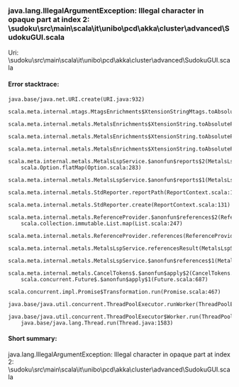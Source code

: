 ### java.lang.IllegalArgumentException: Illegal character in opaque part at index 2: <WORKSPACE>\sudoku\src\main\scala\it\unibo\pcd\akka\cluster\advanced\SudokuGUI.scala

Uri: <WORKSPACE>\sudoku\src\main\scala\it\unibo\pcd\akka\cluster\advanced\SudokuGUI.scala


#### Error stacktrace:

```
java.base/java.net.URI.create(URI.java:932)
	scala.meta.internal.mtags.MtagsEnrichments$XtensionStringMtags.toAbsolutePath(MtagsEnrichments.scala:187)
	scala.meta.internal.metals.MetalsEnrichments$XtensionString.toAbsolutePath(MetalsEnrichments.scala:741)
	scala.meta.internal.metals.MetalsEnrichments$XtensionString.toAbsolutePath(MetalsEnrichments.scala:738)
	scala.meta.internal.metals.MetalsEnrichments$XtensionString.toAbsolutePathSafe(MetalsEnrichments.scala:724)
	scala.meta.internal.metals.MetalsLspService.$anonfun$reports$2(MetalsLspService.scala:187)
	scala.Option.flatMap(Option.scala:283)
	scala.meta.internal.metals.MetalsLspService.$anonfun$reports$1(MetalsLspService.scala:185)
	scala.meta.internal.metals.StdReporter.reportPath(ReportContext.scala:163)
	scala.meta.internal.metals.StdReporter.create(ReportContext.scala:131)
	scala.meta.internal.metals.ReferenceProvider.$anonfun$references$2(ReferenceProvider.scala:176)
	scala.collection.immutable.List.map(List.scala:247)
	scala.meta.internal.metals.ReferenceProvider.references(ReferenceProvider.scala:151)
	scala.meta.internal.metals.MetalsLspService.referencesResult(MetalsLspService.scala:1635)
	scala.meta.internal.metals.MetalsLspService.$anonfun$references$1(MetalsLspService.scala:1577)
	scala.meta.internal.metals.CancelTokens$.$anonfun$apply$2(CancelTokens.scala:26)
	scala.concurrent.Future$.$anonfun$apply$1(Future.scala:687)
	scala.concurrent.impl.Promise$Transformation.run(Promise.scala:467)
	java.base/java.util.concurrent.ThreadPoolExecutor.runWorker(ThreadPoolExecutor.java:1144)
	java.base/java.util.concurrent.ThreadPoolExecutor$Worker.run(ThreadPoolExecutor.java:642)
	java.base/java.lang.Thread.run(Thread.java:1583)
```
#### Short summary: 

java.lang.IllegalArgumentException: Illegal character in opaque part at index 2: <WORKSPACE>\sudoku\src\main\scala\it\unibo\pcd\akka\cluster\advanced\SudokuGUI.scala